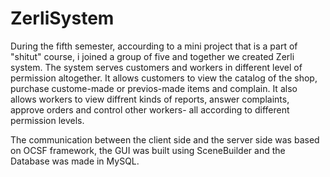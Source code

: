 # ZerliSystem
During the fifth semester, accourding to a mini project that is a part of "shitut" course, i joined a group of five and together we created Zerli system.
The system serves customers and workers in different level of permission altogether.
It allows customers to view the catalog of the shop, purchase custome-made or previos-made items and complain.
It also allows workers to view diffrent kinds of reports, answer complaints, approve orders and control other workers-
all according to different permission levels.

The communication between the client side and the server side was based on OCSF framework, the GUI was built using SceneBuilder
and the Database was made in MySQL.
